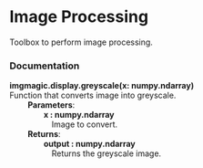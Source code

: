 # Image Processing
Toolbox to perform image processing.

### Documentation

**imgmagic.display.greyscale(x: numpy.ndarray)**<br />
Function that converts image into greyscale.<br />
&emsp;&emsp; **Parameters**:<br />
&emsp;&emsp;&emsp;&emsp; **x : numpy.ndarray**<br />
&emsp;&emsp;&emsp;&emsp;&emsp; Image to convert.<br />
&emsp;&emsp; **Returns**:<br />
&emsp;&emsp;&emsp;&emsp; **output : numpy.ndarray**<br />
&emsp;&emsp;&emsp;&emsp;&emsp; Returns the greyscale image.<br />








